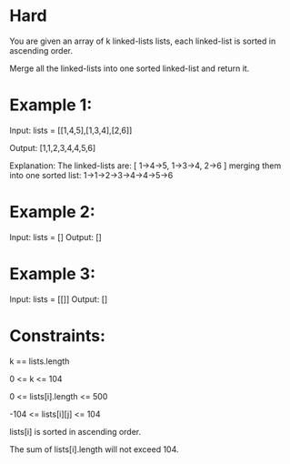 # Hard
 
You are given an array of k linked-lists lists, each linked-list is sorted in ascending order.

Merge all the linked-lists into one sorted linked-list and return it.

# Example 1:

Input: lists = [[1,4,5],[1,3,4],[2,6]]

Output: [1,1,2,3,4,4,5,6]

Explanation: The linked-lists are:
[
  1->4->5,
  1->3->4,
  2->6
]
merging them into one sorted list:
1->1->2->3->4->4->5->6

# Example 2:

Input: lists = []
Output: []

# Example 3:

Input: lists = [[]]
Output: []
 
# Constraints:

k == lists.length

0 <= k <= 104

0 <= lists[i].length <= 500

-104 <= lists[i][j] <= 104

lists[i] is sorted in ascending order.

The sum of lists[i].length will not exceed 104.

